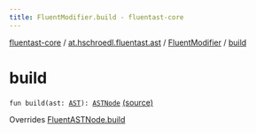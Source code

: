 ```yaml
---
title: FluentModifier.build - fluentast-core
---
```


[fluentast-core](../../index.html) / [at.hschroedl.fluentast.ast](../index.html) / [FluentModifier](index.html) / [build](.)

# build

`fun build(ast: `[`AST`](https://help.eclipse.org/neon/topic/org.eclipse.jdt.doc.isv/reference/api/org/eclipse/jdt/core/dom/AST.html)`): `[`ASTNode`](https://help.eclipse.org/neon/topic/org.eclipse.jdt.doc.isv/reference/api/org/eclipse/jdt/core/dom/ASTNode.html) [(source)](https://github.com/hschroedl/FluentAST/tree/master/core/src/main/kotlin//at.hschroedl.fluentast/ast/ASTNode.kt#L136)

Overrides [FluentASTNode.build](../-fluent-a-s-t-node/build.html)

